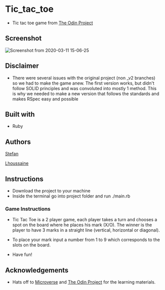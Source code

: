 # Tic_tac_toe

- Tic tac toe game from [The Odin Project](https://www.theodinproject.com/courses/ruby-programming/lessons/oop)

## Screenshot

![Screenshot from 2020-03-11 15-06-25](https://user-images.githubusercontent.com/55356496/76425531-0bb19900-63aa-11ea-9703-37e1779814a6.png)

## Disclaimer

- There were several issues with the original project (non _v2 branches) so we had to make the game anew. The first version works, but didn't follow SOLID principles and was convoluted into mostly 1 method. This is why we needed to make a new version that follows the standards and makes RSpec easy and possible

## Built with

- Ruby

## Authors

[Stefan](https://github.com/dili021)

[Lhoussaine](https://github.com/bouaik)

## Instructions
- Download the project to your machine
- Inside the terminal go into project folder and run ./main.rb

### Game Instructions

- Tic Tac Toe is a 2 player game, each player takes a turn and chooses a spot on the board where he places his mark (X/O). The winner is the player to have 3 marks in a straight line (vertical, horizontal or diagonal).

- To place your mark input a number from 1 to 9 which corresponds to the slots on the board. 
 
- Have fun!

## Acknowledgements

- Hats off to [Microverse](https://www.microverse.org) and [The Odin Project](https://www.theodinproject.com) for the learning materials.